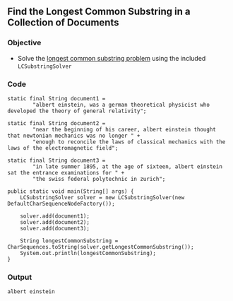 ## Find the Longest Common Substring in a Collection of Documents ##
### Objective ###
  * Solve the [longest common substring problem](http://en.wikipedia.org/wiki/Longest_common_substring_problem) using the included `LCSubstringSolver`

### Code ###
```
static final String document1 =
        "albert einstein, was a german theoretical physicist who developed the theory of general relativity";

static final String document2 =
        "near the beginning of his career, albert einstein thought that newtonian mechanics was no longer " +
        "enough to reconcile the laws of classical mechanics with the laws of the electromagnetic field";

static final String document3 =
        "in late summer 1895, at the age of sixteen, albert einstein sat the entrance examinations for " +
        "the swiss federal polytechnic in zurich";

public static void main(String[] args) {
    LCSubstringSolver solver = new LCSubstringSolver(new DefaultCharSequenceNodeFactory());

    solver.add(document1);
    solver.add(document2);
    solver.add(document3);

    String longestCommonSubstring = CharSequences.toString(solver.getLongestCommonSubstring());
    System.out.println(longestCommonSubstring);
}
```

### Output ###
```
albert einstein
```